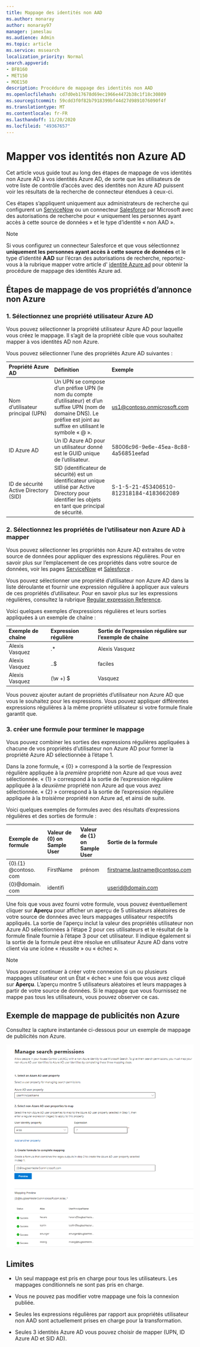 ```yaml
---
title: Mappage des identités non AAD
ms.author: monaray
author: monaray97
manager: jameslau
ms.audience: Admin
ms.topic: article
ms.service: mssearch
localization_priority: Normal
search.appverid:
- BFB160
- MET150
- MOE150
description: Procédure de mappage des identités non AAD
ms.openlocfilehash: cd7d0eb17678d69ec1966e4472b38c1f18c30809
ms.sourcegitcommit: 59cdd3f0f82b7918399bf44d27d9891076090f4f
ms.translationtype: MT
ms.contentlocale: fr-FR
ms.lasthandoff: 11/20/2020
ms.locfileid: "49367657"
---
```

# <a name="map-your-non-azure-ad-identities"></a>Mapper vos identités non Azure AD  

Cet article vous guide tout au long des étapes de mappage de vos identités non Azure AD à vos identités Azure AD, de sorte que les utilisateurs de votre liste de contrôle d’accès avec des identités non Azure AD puissent voir les résultats de la recherche de connecteur étendues à ceux-ci.

Ces étapes s’appliquent uniquement aux administrateurs de recherche qui configurent un [ServiceNow](servicenow-connector.md) ou un connecteur [Salesforce](salesforce-connector.md) par Microsoft avec des autorisations de recherche pour « uniquement les personnes ayant accès à cette source de données » et le type d’identité « non AAD ».

>[!NOTE]
>Si vous configurez un connecteur Salesforce et que vous sélectionnez **uniquement les personnes ayant accès à cette source de données** et le type d’identité **AAD** sur l’écran des autorisations de recherche, reportez-vous à la rubrique mapper votre article d' [identité Azure ad](map-aad.md) pour obtenir la procédure de mappage des identités Azure ad.  

## <a name="steps-for-mapping-your-non-azure-ad-properties"></a>Étapes de mappage de vos propriétés d’annonce non Azure

### <a name="1-select-an-azure-ad-user-property"></a>1. Sélectionnez une propriété utilisateur Azure AD  

Vous pouvez sélectionner la propriété utilisateur Azure AD pour laquelle vous créez le mappage. Il s’agit de la propriété cible que vous souhaitez mapper à vos identités AD non Azure.  

Vous pouvez sélectionner l’une des propriétés Azure AD suivantes :

| Propriété Azure AD    | Définition           | Exemple         |
| :------------------- | :------------------- |:--------------- |
| Nom d’utilisateur principal (UPN)  | Un UPN se compose d’un préfixe UPN (le nom du compte d’utilisateur) et d’un suffixe UPN (nom de domaine DNS). Le préfixe est joint au suffixe en utilisant le symbole « @ ». | us1@contoso.onmicrosoft.com |
| ID Azure AD                 | Un ID Azure AD pour un utilisateur donné est le GUID unique de l’utilisateur.                 | 58006c96-9e6e-45ea-8c88-4a56851eefad            |
| ID de sécurité Active Directory (SID)                  | SID (identificateur de sécurité) est un identificateur unique utilisé par Active Directory pour identifier les objets en tant que principal de sécurité.                  | S-1-5-21-453406510-812318184-4183662089             |

### <a name="2-select-non-azure-ad-user-properties-to-map"></a>2. Sélectionnez les propriétés de l’utilisateur non Azure AD à mapper

Vous pouvez sélectionner les propriétés non Azure AD extraites de votre source de données pour appliquer des expressions régulières. Pour en savoir plus sur l’emplacement de ces propriétés dans votre source de données, voir les pages [ServiceNow](servicenow-connector.md) et [Salesforce](salesforce-connector.md) .  

Vous pouvez sélectionner une propriété d’utilisateur non Azure AD dans la liste déroulante et fournir une expression régulière à appliquer aux valeurs de ces propriétés d’utilisateur. Pour en savoir plus sur les expressions régulières, consultez la rubrique [Regular expression Reference]( https://docs.microsoft.com/dotnet/standard/base-types/regular-expression-language-quick-reference).  

Voici quelques exemples d’expressions régulières et leurs sorties appliquées à un exemple de chaîne : 

| Exemple de chaîne                  | Expression régulière                 | Sortie de l’expression régulière sur l’exemple de chaîne           |
| :------------------- | :------------------- |:---------------|
| Alexis Vasquez  | .* | Alexis Vasquez |
| Alexis Vasquez                 | ..$                 | faciles            |
| Alexis Vasquez                  | (\w +) $                  | Vasquez             |

Vous pouvez ajouter autant de propriétés d’utilisateur non Azure AD que vous le souhaitez pour les expressions. Vous pouvez appliquer différentes expressions régulières à la même propriété utilisateur si votre formule finale garantit que.  

### <a name="3-create-formula-to-complete-mapping"></a>3. créer une formule pour terminer le mappage

Vous pouvez combiner les sorties des expressions régulières appliquées à chacune de vos propriétés d’utilisateur non Azure AD pour former la propriété Azure AD sélectionnée à l’étape 1.

Dans la zone formule, « {0} » correspond à la sortie de l’expression régulière appliquée à la *première* propriété non Azure ad que vous avez sélectionnée. « {1} » correspond à la sortie de l’expression régulière appliquée à la *deuxième* propriété non Azure ad que vous avez sélectionnée. « {2} » correspond à la sortie de l’expression régulière appliquée à la *troisième* propriété non Azure ad, et ainsi de suite.  

Voici quelques exemples de formules avec des résultats d’expressions régulières et des sorties de formule : 

| Exemple de formule                  | Valeur de {0} on Sample User                 | Valeur de {1} on Sample User           | Sortie de la formule                  |
| :------------------- | :------------------- |:---------------|:---------------|
| {0}.{1} @contoso. com  | FirstName | prénom |firstname.lastname@contoso.com
| {0}@domain. com                 | identifi                 |             |userid@domain.com

Une fois que vous avez fourni votre formule, vous pouvez éventuellement cliquer sur **Aperçu** pour afficher un aperçu de 5 utilisateurs aléatoires de votre source de données avec leurs mappages utilisateur respectifs appliqués. La sortie de l’aperçu inclut la valeur des propriétés utilisateur non Azure AD sélectionnées à l’étape 2 pour ces utilisateurs et le résultat de la formule finale fournie à l’étape 3 pour cet utilisateur. Il indique également si la sortie de la formule peut être résolue en utilisateur Azure AD dans votre client via une icône « réussite » ou « échec ».  

>[!NOTE]
>Vous pouvez continuer à créer votre connexion si un ou plusieurs mappages utilisateur ont un État « échec » une fois que vous avez cliqué sur **Aperçu**. L’aperçu montre 5 utilisateurs aléatoires et leurs mappages à partir de votre source de données. Si le mappage que vous fournissez ne mappe pas tous les utilisateurs, vous pouvez observer ce cas.

## <a name="sample-non-azure-ad-mapping"></a>Exemple de mappage de publicités non Azure

Consultez la capture instantanée ci-dessous pour un exemple de mappage de publicités non Azure.

![Exemple de capture instantanée sur la façon de remplir la page de mappage des publicités non Azure](media/non-aad-mapping.png)

## <a name="limitations"></a>Limites  

- Un seul mappage est pris en charge pour tous les utilisateurs. Les mappages conditionnels ne sont pas pris en charge.  

- Vous ne pouvez pas modifier votre mappage une fois la connexion publiée.  

- Seules les expressions régulières par rapport aux propriétés utilisateur non AAD sont actuellement prises en charge pour la transformation.

- Seules 3 identités Azure AD vous pouvez choisir de mapper (UPN, ID Azure AD et SID AD).